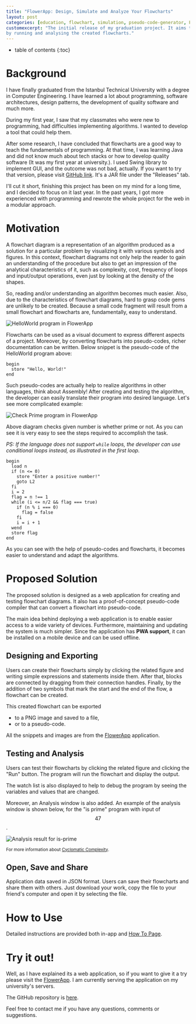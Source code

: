 ```yaml
---
title: "FlowerApp: Design, Simulate and Analyze Your Flowcharts"
layout: post
categories: [education, flowchart, simulation, pseudo-code-generator, FlowerApp]
customexcerpt: "The initial release of my graduation project. It aims to improve the learning of procedural algorithms 
by running and analysing the created flowcharts."
---
```


- table of contents
{:toc}


# Background

I have finally graduated from the Istanbul Technical University with a degree in Computer Engineering. I have learned a
lot about programming, software architectures, design patterns, the development of quality software and much more. 

During my first year, I saw that my classmates who were new to programming, had difficulties implementing algorithms. I
wanted to develop a tool that could help them.

After some research, I have concluded that flowcharts are a good way to teach the fundamentals of programming. At that
time, I was learning Java and did not know much about tech stacks or how to develop quality software (It was my first
year at university.). I used Swing library to implement GUI, and the outcome was not bad, actually. If you want to try
that version, please visit [GitHub link](https://github.com/spaceymonk/flower). It's a JAR file under the "Releases" tab.

I'll cut it short, finishing this project has been on my mind for a long time, and I decided to focus on it last year.
In the past years, I got more experienced with programming and rewrote the whole project for the web in a modular
approach.


# Motivation

A flowchart diagram is a representation of an algorithm produced as a solution for a particular problem by visualizing
it with various symbols and figures. In this context, flowchart diagrams not only help the reader to gain an
understanding of the procedure but also to get an impression of the analytical characteristics of it, such as
complexity, cost, frequency of loops and input/output operations, even just by looking at the density of the shapes.

So, reading and/or understanding an algorithm becomes much easier. Also, due to the characteristics of flowchart
diagrams, hard to grasp code gems are unlikely to be created. Because a small code fragment will result from a small
flowchart and flowcharts are, fundamentally, easy to understand.

<div class="img-wrapper no-scroll" markdown="block">

![HelloWorld program in FlowerApp](/assets/img/2022-07-26/flow-hello-world.png)

</div>

Flowcharts can be used as a visual document to express different aspects of a project. Moreover, by converting
flowcharts into pseudo-codes, richer documentation can be written. Below snippet is the pseudo-code of the HelloWorld
program above:

```
begin
  store "Hello, World!"
end
```

Such pseudo-codes are actually help to realize algorithms in other languages, think about Assembly! After creating and
testing the algorithm, the developer can easily translate their program into desired language. Let's see more
complicated example:

<div class="img-wrapper no-scroll" markdown="block">

![Check Prime program in FlowerApp](/assets/img/2022-07-26/flow-is-prime.png)

</div>

Above diagram checks given number is whether prime or not. As you can see it is very easy to see the steps required to
accomplish the task.

*PS: If the language does not support `while` loops, the developer can use conditional loops instead, as illustrated in the first loop.*

```
begin
  load n
  if (n <= 0)
    store "Enter a positive number!"
    goto L2
  fi
  i = 2
  flag = n !== 1
  while (i <= n/2 && flag === true)
    if (n % i === 0)
      flag = false
    fi
    i = i + 1
  wend
  store flag
end
```

As you can see with the help of pseudo-codes and flowcharts, it becomes easier to understand and adapt the algorithms.


# Proposed Solution

The proposed solution is designed as a web application for creating and testing flowchart diagrams. It also has a
proof-of-concept pseudo-code compiler that can convert a flowchart into pseudo-code.

The main idea behind deploying a web application is to enable easier access to a wide variety of devices. Furthermore,
maintaining and updating the system is much simpler. Since the application has **PWA support**, it can be installed on a
mobile device and can be used offline.


## Designing and Exporting

Users can create their flowcharts simply by clicking the related figure and writing simple expressions and statements
inside them. After that, blocks are connected by dragging from their connection handles. Finally, by the addition of two
symbols that mark the start and the end of the flow, a flowchart can be created.

This created flowchart can be exported

- to a PNG image and saved to a file,
- or to a pseudo-code.

All the snippets and images are from the [FlowerApp](https://web.itu.edu.tr/~ozkanbe19/flower-app/) application.


## Testing and Analysis

Users can test their flowcharts by clicking the related figure and clicking the "Run" button. The program will run
the flowchart and display the output.

The watch list is also displayed to help to debug the program by seeing the variables and values that are changed.

Moreover, an Analysis window is also added. An example of the analysis window is shown below, for the "is prime" program
with input of $$47$$.

<div class="img-wrapper no-scroll" markdown="block">

![Analysis result for is-prime](/assets/img/2022-07-26/analyzsis-result-(is-prime-47).png)

<small>For more information about [Cyclomatic Complexity](https://en.wikipedia.org/wiki/Cyclomatic_complexity).</small>
</div>


## Open, Save and Share

Application data saved in JSON format. Users can save their flowcharts and share them with others. Just download your
work, copy the file to your friend's computer and open it by selecting the file.


# How to Use

Detailed instructions are provided both in-app and [How To
Page](https://web.itu.edu.tr/~ozkanbe19/flower-app/how-to.html).


# Try it out!
Well, as I have explained its a web application, so if you want to give it a try please visit the
[FlowerApp](https://web.itu.edu.tr/~ozkanbe19/flower-app/). I am currently serving the application on my university's
servers.

The GitHub repository is [here](https://github.com/spaceymonk/flower-app).

Feel free to contact me if you have any questions, comments or suggestions.